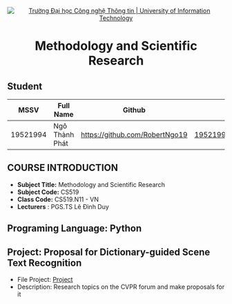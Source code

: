 <!-- Banner -->
<p align="center">
  <a href="https://www.uit.edu.vn/" title="Trường Đại học Công nghệ Thông tin" style="border: none;">
    <img src="https://i.imgur.com/WmMnSRt.png" alt="Trường Đại học Công nghệ Thông tin | University of Information Technology">
  </a>
</p>
<h1 align="center"><b>Methodology and Scientific Research</b></h>

## Student
 MSSV          | Full Name             | Github                    | Email                   |
 ------------- | ---------------------- |---------------------------|------------------------- 
 19521994      | Ngô Thành Phát         |https://github.com/RobertNgo19  |19521994@gm.uit.edu.vn   |
 
 ## COURSE INTRODUCTION
* **Subject Title:** Methodology and Scientific Research
* **Subject Code:** CS519
* **Class Code:** CS519.N11 - VN
* **Lecturers** : PGS.TS Lê Đình Duy

 ## Programing Language: Python
 ## Project: Proposal for Dictionary-guided Scene Text Recognition
 
 - File Project: [Project](https://github.com/RobertNgo19/Methodology-and-Scientific-Researc_Subject/tree/main/Project)
 - Description: Research topics on the CVPR forum and make proposals for it

